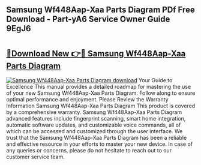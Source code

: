 ## Samsung Wf448Aap-Xaa Parts Diagram PDf Free Download - Part-yA6 Service Owner Guide 9EgJ6

# <h2><a href="http://dfrlyd.blite.top/?on=Samsung+Wf448Aap-Xaa+Parts+Diagram">🔗Download New 👉🔴 Samsung Wf448Aap-Xaa Parts Diagram</a></h2>

[![Samsung Wf448Aap-Xaa Parts Diagram download](https://i.imgur.com/lujVjoI.png)](http://dfrlyd.blite.top/?on=Samsung+Wf448Aap-Xaa+Parts+Diagram)
Your Guide to Excellence This manual provides a detailed roadmap for mastering the use of your new Samsung Wf448Aap-Xaa Parts Diagram. Follow along to ensure optimal performance and enjoyment. Please Review the Warranty Information Samsung Wf448Aap-Xaa Parts Diagram This product is covered by a comprehensive warranty. Samsung Wf448Aap-Xaa Parts Diagram advanced features include fingerprint scanning, smart home integration, automatic software updates, and customizable voice commands, all of which can be accessed and customized through the user interface. We trust that the Samsung Wf448Aap-Xaa Parts Diagram has been a reliable and effective resource in your efforts to master your new device. In case of any queries or concerns, please do not hesitate to reach out to our customer service team.
